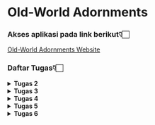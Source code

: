 # Old-World Adornments

### Akses aplikasi pada link berikut👇🏻
[Old-World Adornments Website](http://annisa-dwiyanti-oldworldadornmentspbp.pbp.cs.ui.ac.id/)

### Daftar Tugas👇🏻
<details>
<Summary><b>Tugas 2</b></Summary>

### 1. Jelaskan bagaimana cara kamu mengimplementasikan checklist di atas secara step-by-step (bukan hanya sekadar mengikuti tutorial).

1. **Setup Environment:**
   - Menginstalasi Python dan Django.
   - Menginisiasi Django.
   - Melakukan set up pengaktifan virtual environment.
   - Menambah serta menginstal requirements dan dependencies yang diperlukan dengan `pip install -r requirements.txt`.

2. **Membuat Django Project:**
   - Membuat project baru dengan perintah`django-admin startproject <nama project>`.
   - Membuat Aplikasi: Tambahkan aplikasi dengan perintah `python manage.py startapp main`, yang akan menjadi bagian utama dari proyek

3. **Menyusun Model untuk Aplikasi:**
   - Mendefinisikan `models.py` untuk kebutuhan aplikasi.
     ```
        from django.db import models

        class AdornmentsEntry(models.Model):
        name = models.CharField(max_length=255)
        price = models.IntegerField()
        description = models.TextField()
        size = models.CharField(max_length=100)
        color = models.CharField(max_length=100)
        quantity = models.IntegerField()

        @property
        def low_stock(self):
            return self.quantity < 5
     ```
   - Jalankan perintah migrasi agar perubahan masuk ke local database, dengan menggunakan perintah `python manage.py makemigrations` dan `python manage.py migrate`

4. **Membuat Views dan Templates:**
   - Membuat fungsi pada `views.py` untuk menampilkan data.
   - Membuat template pada `main.html` untuk merender tampilan dari aplikasi Django. Template HTML ini digunakan untuk menyajikan data kepada user.

5. **Melakukan konfigurasi URLs:**
   - Menambahkan routing di `urls.py` aplikasi main untuk menghubungkan `view` dengan URL.
     ```
        from django.urls import path
        from main.views import show_main

        app_name = 'main'

        urlpatterns = [
            path('', show_main, name='show_main'),
        ]
     ```

6. **Deployment:**
   - Menjalankan project Django dengan perintah `python manage.py runserver`
   - Melakukan deployment ke platform Pacil Web Service.

### 2. Buatlah bagan yang berisi request client ke web aplikasi berbasis Django beserta responnya dan jelaskan pada bagan tersebut kaitan antara `urls.py`, `views.py`, `models.py`, dan berkas HTML.

![Bagan Request-Response](bagan.jpeg)

**Penjelasan:**
- **Client Request:** Client menggunakan browser untuk mengirimkan permintaan ke server.
- **urls.py:** File `urls.py` menangani permintaan dengan mencocokkan URL yang diminta dan mengarahkan permintaan tersebut ke view yang sesuai.
- **views.py:** View yang ditunjuk memproses permintaan, mengakses model untuk mendapatkan data bila diperlukan, dan kemudian menyiapkan respons.
- **models.py:** Model mengelola komunikasi dengan database, baik untuk mengambil data yang diperlukan atau menyimpan data baru.
- **HTML Template:** View merender template HTML dengan data yang diperoleh dari model, dan hasilnya dikirim kembali sebagai respons ke client.

### 3. Jelaskan fungsi git dalam pengembangan perangkat lunak!

Git merupakan alat kontrol versi yang digunakan untuk memantau perubahan pada kode sumber selama proses pengembangan perangkat lunak, membuat pengembangan perangkat lunak menjadi lebih terorganisir, efisien, dan kolaboratif
- **Version Control:** Memungkinkan pengembang untuk melacak perubahan dalam kode sumber. Setiap perubahan dicatat, sehingga mudah untuk melihat siapa yang mengubah apa dan kapan.
- **Collaboration:** Memfasilitasi kerja tim dengan memungkinkan banyak pengembang bekerja pada proyek yang sama secara bersamaan tanpa mengganggu pekerjaan satu sama lain. Ini dilakukan melalui fitur branching dan merging
- **Branching dan Merging:** Memungkinkan pengembang untuk bekerja pada fitur atau perbaikan bug secara terpisah dan menggabungkannya kembali ke cabang utama.
- **Backup dan pemulihan:** Menyimpan riwayat lengkap dari semua perubahan, sehingga jika terjadi kesalahan, pengembang dapat dengan mudah kembali ke versi sebelumnya

### 4. Menurut Anda, dari semua framework yang ada, mengapa framework Django dijadikan permulaan pembelajaran pengembangan perangkat lunak?

- **Kemudahan Penggunaan**: Menyediakan banyak fitur bawaan yang memudahkan pengembang pemula untuk memulai tanpa harus membangun semuanya dari awal. Ini membuat proses belajar menjadi lebih cepat dan efisien.
- **Dokumentasi yang Lengkap**: Memiliki dokumentasi yang sangat baik dan komprehensif, yang sangat membantu bagi pemula untuk memahami konsep-konsep dasar dan mendapatkan panduan langkah demi langkah.
- **Keamanan**: Memiliki banyak fitur keamanan bawaan yang membantu melindungi aplikasi dari serangan umum seperti SQL injection dan cross-site scripting (XSS). Ini memberikan pemahaman awal tentang pentingnya keamanan dalam pengembangan perangkat lunak.

### 5. Mengapa model pada Django disebut sebagai ORM?

Karena berfungsi sebagai jembatan antara database relasional dan objek dalam kode Python.
- **Abstraksi Database:** ORM memungkinkan pengembang untuk berinteraksi dengan database menggunakan objek Python alih-alih menulis query SQL secara langsung, membuat kode lebih bersih dan mudah dipahami.
- **Mapping Objek ke Tabel:** Dalam ORM, setiap model Django merepresentasikan tabel dalam database. Setiap atribut model merepresentasikan kolom dalam tabel tersebut. Dengan demikian, ORM memetakan objek Python ke tabel database relasional.
- **Operasi CRUD:** ORM memudahkan operasi Create, Read, Update, dan Delete (CRUD) pada database. Pengembang dapat melakukan operasi ini dengan metode Python yang sederhana tanpa perlu menulis query SQL yang kompleks.
</details>

<details>
<Summary><b>Tugas 3</b></Summary>

### 1. Jelaskan mengapa kita memerlukan data delivery dalam pengimplementasian sebuah platform?
Data delivery penting dalam pengimplementasian sebuah platform karena memungkinkan transfer data atau komunikasi anatara server dan klien ataupun antara berbagai komponen sistem, aplikasi, atau layanan. Ini memastikan bahwa data yang dibutuhkan tersedia di tempat yang tepat dan waktu yang tepat, memungkinkan integrasi yang lancar dan operasional yang efisien. Tanpa data delivery yang efektif, platform mungkin mengalami keterlambatan, kehilangan data, atau ketidakcocokan data, yang dapat menghambat fungsionalitas dan kinerja keseluruhan.

### 2. Menurutmu, mana yang lebih baik antara XML dan JSON? Mengapa JSON lebih populer dibandingkan XML?
Kedua format, XML dan JSON, memiliki kelebihan dan kekurangannya masing-masing,
- Kelebihan XML: Mendukung skema yang kompleks, validasi data, dan namespace.
- Kekurangan XML: Lebih verbose, lebih sulit dibaca manusia, dan parsing yang lebih lambat.
- Kelebihan JSON: Lebih ringan, lebih mudah dibaca manusia, dan parsing yang lebih cepat.
- Kekurangan JSON: Kurang mendukung skema yang kompleks dan validasi data.

JSON dianggap lebih baik dibandingkan XML karena kesederhanaannya dan efisiensinya dalam pengiriman data, terutama dalam aplikasi web dan API. JSON lebih mudah dibaca dan ditulis oleh manusia, serta lebih cepat diproses oleh mesin, menjadikannya pilihan yang lebih praktis dalam aplikasi web.

### 3. Jelaskan fungsi dari method `is_valid()` pada form Django dan mengapa kita membutuhkan method tersebut?
Method `is_valid()` pada form Django digunakan untuk memeriksa apakah data yang dimasukkan ke dalam form memenuhi semua persyaratan validasi yang telah didefinisikan, seperti tipe data yang benar, panjang karakter, atau pola tertentu. Method ini mengembalikan nilai boolean `True` atau `False`. Jika `is_valid()` mengembalikan `True`, data form dianggap valid dan dapat diproses lebih lanjut. Jika `False`, form akan mengandung pesan kesalahan yang menjelaskan mengapa data tidak valid. Method ini penting untuk memastikan bahwa data yang diterima oleh aplikasi adalah data yang benar dan sesuai dengan aturan yang telah ditetapkan, sehingga mencegah kesalahan dan potensi masalah keamanan.

### 4. Mengapa kita membutuhkan `csrf_token` saat membuat form di Django? Apa yang dapat terjadi jika kita tidak menambahkan `csrf_token` pada form Django? Bagaimana hal tersebut dapat dimanfaatkan oleh penyerang?
`csrf_token` digunakan untuk melindungi aplikasi web dari serangan CSRF (Cross-Site Request Forgery), di mana penyerang dapat membuat pengguna yang terautentikasi melakukan tindakan yang tidak diinginkan di aplikasi web tanpa sepengetahuan mereka. Jika kita tidak menambahkan `csrf_token` pada form Django, aplikasi menjadi rentan terhadap serangan CSRF. Penyerang dapat memanfaatkan kelemahan ini untuk mengirim permintaan berbahaya yang tampaknya sah dari pengguna yang terautentikasi, seperti mengubah kata sandi atau melakukan transaksi tanpa izin. Dengan `csrf_token`, Django memvalidasi bahwa permintaan yang dibuat berasal dari pengguna yang benar-benar mengunjungi situs, bukan dari sumber eksternal yang tidak sah.

### 5. Jelaskan bagaimana cara kamu mengimplementasikan checklist di atas secara step-by-step (bukan hanya sekadar mengikuti tutorial).
1. **Pertama**
saya membuat project Django dan memetakan struktur aplikasinya, seperti model, views, dan template.
Kemudian, saya mulai dengan membuat form dan menggunakan method is_valid() untuk memvalidasi data input.
Selanjutnya, saya memastikan bahwa setiap form memiliki csrf_token untuk melindungi aplikasi dari serangan CSRF.
Setelah itu, saya memastikan penggunaan JSON sebagai format pengiriman data yang efisien antara klien dan server.
Terakhir, saya melakukan testing secara berkala untuk memastikan bahwa semua langkah berjalan sesuai harapan dan aplikasi bebas dari masalah validasi serta keamanan.
1. **Membuat Input Form**
   - Mengimplemntasikan skeleton dengan membuat berkas `base.html` sebagai template dasar untuk halaman web lainnya di dalam proyek.
   - Mengubah Primary Key Dari Integer Menjadi UUID pada `models.py` lalu melakukan migrasi.
   - Membuat file `forms.py` untuk membuat struktur form yang akan menerima data entry yang baru.
   - Menambahkan import redirect pada `views.py` lalu membuat fungsi baru `create_adornments_entry` yang menerima parameter `request` yang nantinya akan menambah data entry secara otomatis.
   - Melakukan import fungsi yang dibuat sebelumnya dan menambhakan path URL.
   - Membuat berkas `create_adornments_entry.html`, menambhkan `csrf_token`, dan `{% block content %}` untuk menampilkan data d serta tombol baru yang akan redirect langsung ke form.
   - Menjalankan perintah `python manage.py runserver`

2. **Menambahkan Views untuk Menampilkan Data dalam Format XML dan JSON**
   - Menambahkan import `HttpResponse` dan `Serializer`
   - Membuat fungsi yang menerima parameter request dan menambahkan return function `HttpResponse`, untuk mengembalikan data dalam bentuk `XML`
   - Membuat fungsi yang menerima parameter request dan menambahkan return function `HttpResponse`, untuk mengembalikan data dalam bentuk `json`
   - Membuat fungsi yang menyimpan hasil query data dengan id tertentu dan menambahkan return function `HttpResponse` dengan value `application/xml` dan `application/json`

3. **Membuat Routing URL**
   - Manambahkan import untuk fungsi yang dibuat sebelumnya `show_xml`, `show_json`, `show_xml_by_id`, dan `show_json_by_id`
   - Menambahkan path URL untuk keempat fungsi yang sebelumnya diimport

### SCREENSHOTS POSTMAN
**POSTMAN XML**
![Request Get XML](postman/XML.jpeg)
**POSTMAN json**
![Request Get json](postman/json.jpeg)
**POSTMAN XML by ID**
![Request Get XML by ID](postman/XMLbyID.jpeg)
**POSTMAN json by ID**
![Request Get json by ID](postman/jsonbyID.jpeg)
</details>

<details>
<Summary><b>Tugas 4</b></Summary>

### 1. Apa perbedaan antara HttpResponseRedirect() dan redirect()
1. **HttpResponseRedirect()**
   - `HttpResponseRedirect()` adalah subclass dari `HttpResponse` yang mengembalikan respons redirect ke klien. Digunakan untuk mengarahkan pengguna ke URL tertentu dengan mengembalikan objek `HttpResponse` yang berisi status kode HTTP 302.
2. **redirect()**
   - `redirect()` adalah shortcut function yang lebih fleksibel dan digunakan untuk mempermudah proses pengalihan. Shortcut ini mempermudah proses pengalihan tanpa harus secara manual menentukan URL, terutama jika Anda menggunakan nama view atau objek.

### 2. Jelaskan cara kerja penghubungan model Product dengan User!
Model Product dengan User dihubungkan dengan menggunakan `ForeignKey`.
   ```
      class AdornmentsEntry(models.Model):
         user = models.ForeignKey(User, on_delete=models.CASCADE)
         id = models.UUIDField(primary_key=True, default=uuid.uuid4, editable=False)
         name = models.CharField(max_length=255)
         price = models.IntegerField()
         description = models.TextField()
         size = models.CharField(max_length=100)
         color = models.CharField(max_length=100)
         quantity = models.IntegerField()
   ```
`ForeignKey` menghubungkan entri AdornmentsEntry (model Product) dengan satu pengguna (User), dengan satu pengguna dapat memiliki banyak entri. `on_delete=models.CASCADE:` jika user dihapus, maka semua entri terkait juga dihapus.

### 3. Apa perbedaan antara authentication dan authorization, apakah yang dilakukan saat pengguna login? Jelaskan bagaimana Django mengimplementasikan kedua konsep tersebut.
1. **Authentication**
   - Authetication adalah proses verifikasi identitas pengguna. Contohnya, ketika memasukkan username dan password untuk login.
   - Saat pengguna login, sistem memeriksa kredensial (seperti username dan password) terhadap data yang tersimpan. Jika cocok, pengguna dianggap terautentikasi.
2. **Athorization**
   - Authorization adalah proses menentukan hak akses pengguna yang telah terautentikasi. Ini menentukan apa yang boleh dan tidak boleh dilakukan oleh pengguna.
   - Saat pengguna login dan telah terautentikasi, sistem memeriksa izin yang terkait dengan pengguna tersebut untuk menentukan akses yang diizinkan.
Django mengimplementasikan kedua konsep tersebut dengan:
   - Authentication: Django menggunakan model `User` yang disediakan oleh `django.contrib.auth`. Pengguna dapat dibuat dan dikelola menggunakan model ini, seperti login, logout, dan verifikasi pengguna.
   - Authorization: Django menggunakan model berbasis permissions dan groups untuk mengelola otorisasi. Permissions dapat ditetapkan dan mengontrol apa yang bisa diakses oleh user.

### 4. Bagaimana Django mengingat pengguna yang telah login? Jelaskan kegunaan lain dari cookies dan apakah semua cookies aman digunakan?
Django mengingat pengguna yang telah login dengan menggunakan session dan cookies. Ketika pengguna login, Django membuat session untuk pengguna tersebut dan menyimpan session ID dalam cookie di browser pengguna. Session ID adalah identifikasi unik dan acak yang digunakan untuk mengasosiasikan pengguna dengan data sesi mereka.
**Kegunaan lain cookies**
Kegunaan lain dari cookies adalah untuk menyimpan preferensi pengguna (personalisasi), melacak aktivitas pengguna (tracking), dan meningkatkan keamanan seperti mengingat pengguna yang telah login atau mengaktifkan fitur keamanan tambahan (security).
**Keamanan cookies**
Tidak semua cookies aman digunakan. Cookies dapat digunakan untuk mencuri informasi pengguna atau melakukan serangan cyber. Oleh karena itu, penting untuk menggunakan cookies dengan bijak dan mengikuti praktik keamanan yang baik, seperti hanya dikirim melalui HTTPS (Secure Cookies), tidak dapat diakses melalui JavaScript (HttpOnly Cookies), membatasi pengiriman cookies ke situs yang sama untuk mencegah CSRF (SameSite Cookies), dan mengenskripsi informasi sensitif (Enkripsi).


### 5. Jelaskan bagaimana cara kamu mengimplementasikan checklist di atas secara step-by-step (bukan hanya sekadar mengikuti tutorial).
1. **Membuat form registrasi**
   - Pada `views.py` tambahkan `UserCreationForm` dan `messages`, lalu buat fungsi `register`.
   - Membuat file HTML untuk menampilkan form registrasi `register.html`, lalu tambahkan routing path register di `urls.py`.
2. **Membuat login**
   - Pada `views.py` tambahkan `authenticate`, `login`, dan `AuthenticationForm`, kemudian buat fungsi `login_user`.
   - Membuat form HTML untuk login dan link ke halaman registrasi `login.html`, lalu tambahkan routing path login di `urls.py`.
3. **Membuat logout**
   - Pada `views.py` tambahkan fungsi `logout_user`untuk menghapus sesi pengguna.
   - Menambahkan tombol logout yang merujuk ke `logout_user`, lalu tambahkan routing path logout di `urls.py`.
4. **Merestriksi akses halaman**
   - Menambahkan  decorator `@login_required` di fungsi `show_main` untuk membatasi akses halaman main pada file `views.py`.
5. **Menambahkan cookies `last_login`**
   - Menambahkan `response.set_cookie('last_login')` untuk menyimpan waktu login terakhir pada fungsi `login_user` yang beradi di file `views.py`.
   - Mengubah fungsi `logout_user` dengan menambahkan `response.delete_cookie('last_login')` untuk menghapus cookie setelah logout, lalu tambahkan elemen untuk menampilkan `last_login` dari cookie di `main.html`.
6. **Menghubungkan model `AdornmentsEntry` dengan `User`**
   - Menambahkan `field user = models.ForeignKey(User)` di `AdornmentsEntry` yang berada pada file `models.py`.
   - Di file `views.py`, pada create_adornments_entry, tetapkan `adornments_entry.user = request.user`. dan di `show_main`, filter adornments entries dengan `AdornmentsEntry.objects.filter(user=request.user)`.
   - Jalankan migrasi dengan menggunakan `python manage.py makemigrations` dan `python manage.py migrate`.
   - Lalu, update `settings.py` untuk mengatur variabel `DEBUG` sesuai environment `(PRODUCTION = os.getenv("PRODUCTION", False))`.
</details>

<details>
<Summary><b>Tugas 5</b></Summary>

### 1. Jika terdapat beberapa CSS selector untuk suatu elemen HTML, jelaskan urutan prioritas pengambilan CSS selector tersebut!
Jika terdapat beberapa CSS selector untuk elemen yang sama, urutan prioritasnya adalah sebagai berikut:
   - Inline Styles: Gaya yang diterapkan langsung pada elemen HTML menggunakan atribut style.
   - ID Selectors: Selector yang menggunakan ID elemen, misalnya `#header`.
   - Class, Attribute, dan Pseudo-class Selectors: Selector yang menggunakan kelas, atribut, atau pseudo-class, misalnya `.menu`, ``[type="text"], `:hover`.
   - Type dan Pseudo-element Selectors: Selector yang menggunakan tipe elemen atau pseudo-element, misalnya `div`, `::before`.
   - Important rules: `(!important)` akan mengesampingkan semua selector lain, terlepas dari urutan prioritas mereka.
Jika dua selector memiliki tingkat prioritas yang sama, yang terakhir didefinisikan dalam CSS akan diterapkan.

### 2. Mengapa responsive design menjadi konsep yang penting dalam pengembangan aplikasi web? Berikan contoh aplikasi yang sudah dan belum menerapkan responsive design!
Responsive design adalah pendekatan dalam pengembangan web yang memungkinkan tampilan situs web beradaptasi dengan berbagai ukuran layar dan perangkat, seperti desktop, tablet, dan ponsel. Hal ini penting karena pengguna mengakses situs web dari perangkat dengan resolusi yang berbeda, sehingga desain responsif memastikan tampilan yang optimal di setiap perangkat.

**Mengapa ini penting:**
   - Pengguna tidak perlu melakukan scrolling atau zooming untuk membaca konten pada layar yang lebih kecil.
   - Meningkatkan pengalaman pengguna secara keseluruhan serta memperbaiki SEO, karena Google lebih memprioritaskan situs yang responsif.
   - Mengurangi kebutuhan untuk membuat aplikasi terpisah untuk setiap perangkat.

**Contoh aplikasi yang sudah menerapkan:**
Airbnb dan Dropbox
**Contoh aplikasi yang belum menerapkan:**
Situs web lama, biasanya belum diperbarui untuk mendukung desain responsif, sehingga tampilannya tidak optimal di perangkat mobile

### 3. Jelaskan perbedaan antara margin, border, dan padding, serta cara untuk mengimplementasikan ketiga hal tersebut!
- **Margin:**
   Ruang di luar elemen, digunakan untuk mengatur jarak antara elemen dengan elemen lainnya.
- **Border:**
   Garis yang mengelilingi elemen, dapat diatur ketebalan, warna, dan gaya garisnya.
- **Padding:**
   Ruang di dalam elemen, antara konten elemen dan border.

**Cara mengimplementasikan:**
```
   .element {
      margin: 10px; /* Mengatur jarak di luar elemen */
      border: 2px solid black; /* Mengatur border elemen */
      padding: 15px; /* Mengatur jarak di dalam elemen */
   }
```

### 4. Jelaskan konsep flex box dan grid layout beserta kegunaannya!
- **Flexbox:**
   - `Flexbox` adalah layout satu dimensi yang digunakan untuk menyusun elemen secara fleksibel dalam satu baris atau kolom. Ini sangat berguna untuk membuat layout yang responsif, di mana elemen-elemen bisa disejajarkan, dipusatkan, atau didistribusikan dengan mudah. Flexbox memungkinkan pengaturan elemen secara otomatis menyesuaikan ruang yang tersedia tanpa harus mengatur ukuran secara manual.
- **Grid Layout:**
   - `Grid Layout` adalah layout dua dimensi yang memungkinkan elemen diatur dalam baris dan kolom. Grid sangat berguna untuk layout yang lebih kompleks, karena memungkinkan kontrol penuh atas posisi elemen. Kita bisa menentukan ukuran kolom, baris, dan penempatan elemen secara spesifik untuk membuat layout yang terstruktur dan rapi.

### 5. Jelaskan bagaimana cara kamu mengimplementasikan checklist di atas secara step-by-step (bukan hanya sekadar mengikuti tutorial)!
Berikut adalah penjelasan yang disesuaikan dengan implementasi berdasarkan kode dan file yang kamu miliki:

1. **Mengatur Base Template:**
   - Menambahkan tag `<meta name="viewport">` agar desain responsif di `base.html`.
   - Menyambungkan Tailwind CSS dengan menambahkan tag `<script src="https://cdn.tailwindcss.com">` di bagian `<head>` untuk styling yang fleksibel.

2. **Menerapkan Responsive Design:**
   - Dengan Tailwind, gunakan class utility seperti `flex`, `grid`, dan `w-full` untuk memastikan layout responsif.
   - Menggunakan media query bawaan Tailwind seperti `md:flex` dan `lg:grid` agar layout berubah berdasarkan ukuran layar. Misalnya, pada mobile, elemen-elemen ditampilkan secara vertikal, sementara pada desktop disusun dalam grid. Ini diterapkan pada navbar dan halaman produk.

3. **Membuat Komponen Navbar:**
   - Buat `navbar.html` dengan class Tailwind seperti `bg-[#F9F7F1]`, `shadow-lg`, dan `w-full` untuk membuat navbar yang sticky di bagian atas halaman.
   - Menambahkan tombol mobile menu untuk memastikan navbar tampil baik di layar kecil dengan menambahkan script JavaScript sederhana untuk toggle menu mobile.
   - Navbar juga memiliki kategori seperti `HOME`, `COLLECTIONS`, dan `PRODUCTS` yang mengarah ke halaman yang sesuai (`show_main`, `collections`, `products`).

4. **Mengelola Komponen Produk (Product Card):**
   - Buat file `product.html` untuk menampilkan daftar produk dalam bentuk grid menggunakan Tailwind class `grid grid-cols-3 gap-8`.
   - Setiap produk memiliki styling menggunakan class Tailwind seperti `bg-white`, `shadow-lg`, dan `rounded-lg` untuk menampilkan produk dalam kartu.

5. **Membuat Halaman Collections:**
   - Di file `collections.html`, buat tiga container yang masing-masing menampilkan gambar dan deskripsi singkat koleksi produk. Menggunakan class `grid` untuk menata layout dalam bentuk grid responsif.

6. **Implementasi Fitur CRUD:**
   - Pada halaman `product.html`, fitur CRUD diimplementasikan dengan menambahkan tombol edit dan delete. Tombol ini menggunakan class Tailwind seperti `bg-yellow-500` untuk edit dan `bg-red-500` untuk delete. Tambahkan efek hover menggunakan `hover:bg-yellow-600` dan `transition duration-300`.

7. **Testing dan Finishing:**
   - Setelah semua komponen dan halaman selesai diimplementasikan, saya melakukan testing untuk memastikan tampilan responsif di semua perangkat. Penyesuaian dilakukan terutama pada padding, margin, dan transisi hover agar interaksi lebih halus.
</details>

<details>
<Summary><b>Tugas 6</b></Summary>

### 1. Jelaskan manfaat dari penggunaan JavaScript dalam pengembangan aplikasi web!
-  **Interaktivitas:** JavaScript memungkinkan pengembang untuk membuat situs web yang dinamis dan interaktif. Misalnya, fitur seperti animasi, validasi formulir, dan pembaruan konten tanpa perlu memuat ulang halaman.
- **Pengembangan Frontend dan Backend:** Dengan adanya teknologi seperti Node.js, JavaScript dapat digunakan untuk pengembangan sisi server, selain dari sisi klien.
- **Kompatibilitas Browser:** JavaScript didukung oleh hampir semua browser modern, membuatnya sangat universal dan mudah diakses oleh pengguna di berbagai platform.
- **Pengembangan Aplikasi Mobile:** JavaScript juga dapat digunakan untuk mengembangkan aplikasi mobile melalui framework seperti React Native.
- **Komunitas dan Ekosistem:** JavaScript memiliki komunitas yang besar dan aktif, serta banyak pustaka dan framework yang memudahkan pengembangan aplikasi web.

### 2. Jelaskan fungsi dari penggunaan await ketika kita menggunakan fetch()! Apa yang akan terjadi jika kita tidak menggunakan await?
`await` dalam JavaScript digunakan untuk menunggu penyelesaian Promise sebelum melanjutkan eksekusi kode berikutnya. Saat digunakan dengan `fetch()`, `await` memastikan bahwa permintaan HTTP selesai dan respons diterima sebelum melanjutkan ke langkah selanjutnya. 

Tanpa `await`,  kode akan terus berjalan tanpa menunggu hasil dari `fetch()`, kode langsung dieksekusi dan bisa menghasilkan objek Promise alih-alih data, yang dapat menyebabkan error atau data yang belum lengkap karena proses pengambilan belum selesai.

### 3. Mengapa kita perlu menggunakan decorator csrf_exempt pada view yang akan digunakan untuk AJAX POST?
`csrf_exempt` digunakan untuk mengecualikan view dari pengecekan token CSRF (Cross-Site Request Forgery), memungkinkan permintaan AJAX POST tetap diproses tanpa memeriksa token CSRF. Ini berguna jika pengiriman token CSRF dalam AJAX rumit atau tidak diperlukan, terutama untuk endpoint yang hanya menerima data dari sumber terpercaya. Namun, penggunaannya harus hati-hati karena menghapus lapisan perlindungan penting, sehingga bisa membuka celah keamanan jika tidak diterapkan dengan benar.

### 4. Pada tutorial PBP minggu ini, pembersihan data input pengguna dilakukan di belakang (backend) juga. Mengapa hal tersebut tidak dilakukan di frontend saja?
Keamanan di frontend tidak bisa diandalkan karena pengguna yang jahat dapat memanipulasi atau menonaktifkan validasi menggunakan developer tools atau aplikasi HTTP request manual, membuat aplikasi rentan terhadap serangan seperti XSS atau SQL Injection. Oleh karena itu, validasi di backend sangat penting sebagai lapisan pertahanan terakhir untuk memastikan semua data yang diterima benar-benar aman sebelum disimpan atau diproses. Selain itu, validasi di backend juga menjamin konsistensi pembersihan data dari berbagai sumber input, seperti aplikasi web, mobile, atau API.

### 5. Jelaskan bagaimana cara kamu mengimplementasikan checklist di atas secara step-by-step (bukan hanya sekadar mengikuti tutorial)!
1.  **AJAX GET**
   - Modifikasi `product.html` dengan mengganti bagian yang menampilkan `adornments_entries` dengan `<div id="adornments_entry_cards"></div>`.
   - Menambahkan script di bagian bawah untuk mengambil data menggunakan `fetch()` dan tampilkan dengan cara asinkronus.
   - Membuat fungsi `getAdornmentsEntries()` yang mengambil data adornments dalam format JSON dan `refreshAdornmentsEntries()` yang menampilkan data adornments di halaman menggunakan data dari `getAdornmentsEntries()`.
2. **AJAX POST**
   - Menambahkan fungsi `add_adornments_entry_ajax` di `views.py` yang akan menangani POST request untuk menambahkan adornments baru.
   - Menambahkan path `/create-adornments-entry-ajax/` di `urls.py` untuk mengarahkan POST request ke fungsi `add_adornments_entry_ajax`.
   - Membuat modal form menggunakan Tailwind CSS yang berisi input untuk name, description, price, size, color, dan quantity. Lalu buat tombol untuk membuka modal. Tambahkan script JavaScript untuk `showModal()` yang menampilkan modal, `hideModal()` yang menyembunyikan modal, dan `addAdornmentsEntry()` yang mengirimkan data form menggunakan `fetch()` POST request ke endpoint
   `/create-adornments-entry-ajax/` dan melakukan refresh daftar adornments menggunakan `refreshAdornmentsEntries()`.

   Pada `views.py`,
   ```
   @csrf_exempt
   @require_POST
   def add_adornments_entry_ajax(request):
      name = strip_tags(request.POST.get("name"))
      price = request.POST.get("price")
      description = strip_tags(request.POST.get("description"))
      size = strip_tags(request.POST.get("size"))
      color = strip_tags(request.POST.get("color"))
      quantity = request.POST.get("quantity")
      user = request.user

      new_adornments = AdornmentsEntry(
         name=name, price=price,
         description=description,
         size=size, color=color,
         quantity=quantity,
         user=user
      )
      new_adornments.save()

      return HttpResponse(b"CREATED", status=201)
   ```

   Pada `urls.py`,
   ```
   from main.views import add_adornments_entry_ajax
   from . import views
   app_name = 'main'

   urlpatterns = [
      ...
      path('create-adornments-entry-ajax', add_adornments_entry_ajax, name='add_adornments_entry_ajax'),
   ]
   ```
   
   Lalu melakukan AJAX GET dan POST pada `products.html`
</details>